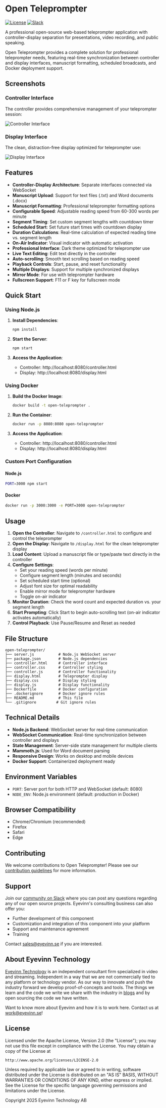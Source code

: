 # Open Teleprompter

[![License](https://img.shields.io/badge/License-Apache%202.0-blue.svg)](https://opensource.org/licenses/Apache-2.0)
[![Slack](http://slack.streamingtech.se/badge.svg)](http://slack.streamingtech.se)

A professional open-source web-based teleprompter application with controller-display separation for presentations, video recording, and public speaking.

Open Teleprompter provides a complete solution for professional teleprompter needs, featuring real-time synchronization between controller and display interfaces, manuscript formatting, scheduled broadcasts, and Docker deployment support.

## Screenshots

### Controller Interface
The controller provides comprehensive management of your teleprompter session:

![Controller Interface](controller.png)

### Display Interface
The clean, distraction-free display optimized for teleprompter use:

![Display Interface](display.png)

## Features

- **Controller-Display Architecture**: Separate interfaces connected via WebSocket
- **Manuscript Upload**: Support for text files (.txt) and Word documents (.docx)
- **Manuscript Formatting**: Professional teleprompter formatting options
- **Configurable Speed**: Adjustable reading speed from 60-300 words per minute
- **Segment Timing**: Set custom segment lengths with countdown timer
- **Scheduled Start**: Set future start times with countdown display
- **Duration Calculations**: Real-time calculation of expected reading time vs. segment length
- **On-Air Indicator**: Visual indicator with automatic activation
- **Professional Interface**: Dark theme optimized for teleprompter use
- **Live Text Editing**: Edit text directly in the controller
- **Auto-scrolling**: Smooth text scrolling based on reading speed
- **Playback Controls**: Start, pause, and reset functionality
- **Multiple Displays**: Support for multiple synchronized displays
- **Mirror Mode**: For use with teleprompter hardware
- **Fullscreen Support**: F11 or F key for fullscreen mode

## Quick Start

### Using Node.js

1. **Install Dependencies**:
   ```bash
   npm install
   ```

2. **Start the Server**:
   ```bash
   npm start
   ```

3. **Access the Application**:
   - Controller: http://localhost:8080/controller.html
   - Display: http://localhost:8080/display.html

### Using Docker

1. **Build the Docker Image**:
   ```bash
   docker build -t open-teleprompter .
   ```

2. **Run the Container**:
   ```bash
   docker run -p 8080:8080 open-teleprompter
   ```

3. **Access the Application**:
   - Controller: http://localhost:8080/controller.html
   - Display: http://localhost:8080/display.html

### Custom Port Configuration

#### Node.js
```bash
PORT=3000 npm start
```

#### Docker
```bash
docker run -p 3000:3000 -e PORT=3000 open-teleprompter
```

## Usage

1. **Open the Controller**: Navigate to `/controller.html` to configure and control the teleprompter
2. **Open the Display**: Navigate to `/display.html` for the clean teleprompter display
3. **Load Content**: Upload a manuscript file or type/paste text directly in the controller
4. **Configure Settings**:
   - Set your reading speed (words per minute)
   - Configure segment length (minutes and seconds)
   - Set scheduled start time (optional)
   - Adjust font size for optimal readability
   - Enable mirror mode for teleprompter hardware
   - Toggle on-air indicator
5. **Monitor Duration**: Check the word count and expected duration vs. your segment length
6. **Start Prompting**: Click Start to begin auto-scrolling text (on-air indicator activates automatically)
7. **Control Playback**: Use Pause/Resume and Reset as needed

## File Structure

```
open-teleprompter/
├── server.js           # Node.js WebSocket server
├── package.json        # Node.js dependencies
├── controller.html     # Controller interface
├── controller.css      # Controller styling
├── controller.js       # Controller functionality
├── display.html        # Teleprompter display
├── display.css         # Display styling
├── display.js          # Display functionality
├── Dockerfile          # Docker configuration
├── .dockerignore       # Docker ignore rules
├── README.md           # This file
└── .gitignore         # Git ignore rules
```

## Technical Details

- **Node.js Backend**: WebSocket server for real-time communication
- **WebSocket Communication**: Real-time synchronization between controller and displays
- **State Management**: Server-side state management for multiple clients
- **Mammoth.js**: Used for Word document parsing
- **Responsive Design**: Works on desktop and mobile devices
- **Docker Support**: Containerized deployment ready

## Environment Variables

- `PORT`: Server port for both HTTP and WebSocket (default: 8080)
- `NODE_ENV`: Node.js environment (default: production in Docker)

## Browser Compatibility

- Chrome/Chromium (recommended)
- Firefox
- Safari
- Edge

## Contributing

We welcome contributions to Open Teleprompter! Please see our [contribution guidelines](CONTRIBUTING.md) for more information.

## Support

Join our [community on Slack](http://slack.streamingtech.se) where you can post any questions regarding any of our open source projects. Eyevinn's consulting business can also offer you:

- Further development of this component
- Customization and integration of this component into your platform
- Support and maintenance agreement
- Training

Contact [sales@eyevinn.se](mailto:sales@eyevinn.se) if you are interested.

## About Eyevinn Technology

[Eyevinn Technology](https://www.eyevinntechnology.se) is an independent consultant firm specialized in video and streaming. Independent in a way that we are not commercially tied to any platform or technology vendor. As our way to innovate and push the industry forward we develop proof-of-concepts and tools. The things we learn and the code we write we share with the industry in [blogs](https://dev.to/video) and by open sourcing the code we have written.

Want to know more about Eyevinn and how it is to work here. Contact us at [work@eyevinn.se](mailto:work@eyevinn.se)!

## License

Licensed under the Apache License, Version 2.0 (the "License");
you may not use this file except in compliance with the License.
You may obtain a copy of the License at

    http://www.apache.org/licenses/LICENSE-2.0

Unless required by applicable law or agreed to in writing, software
distributed under the License is distributed on an "AS IS" BASIS,
WITHOUT WARRANTIES OR CONDITIONS OF ANY KIND, either express or implied.
See the License for the specific language governing permissions and
limitations under the License.

Copyright 2025 Eyevinn Technology AB
